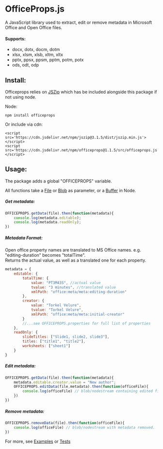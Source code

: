 # OfficeProps.js

A JavaScript library used to extract, edit or remove metadata in Microsoft Office and Open Office files.



#### Supports:
 * docx, dotx, docm, dotm
 * xlsx, xlsm, xlsb, xltm, xltx
 * pptx, ppsx, ppsm, pptm, potm, potx
 * ods, odt, odp

## Install:
Officeprops relies on [JSZip](https://stuk.github.io/jszip/) which has be included alongside this package if not using node.

Node:
```
npm install officeprops
```
Or include via cdn:
```
<script src='https://cdn.jsdelivr.net/npm/jszip@3.1.5/dist/jszip.min.js'></script>
<script src='https://cdn.jsdelivr.net/npm/officeprops@1.1.5/src/officeprops.js'></script>
```



## Usage:

The package adds a global "OFFICEPROPS" variable.

All functions take a [File](https://developer.mozilla.org/en-US/docs/Web/API/File) or [Blob](https://developer.mozilla.org/en-US/docs/Web/API/Blob) as parameter, or a [Buffer](https://nodejs.org/api/buffer.html#buffer_class_buffer) in Node.


##### Get metadata:
```javascript
OFFICEPROPS.getData(file).then(function(metadata){
    console.log(metadata.editable);
    console.log(metadata.readOnly);
})
```

##### Metadata Format:
Open office property names are translated to MS Office names. e.g. "editing-duration" becomes "totalTime".  
Returns the actual value, as well as a translated one for each property.
```javascript
metadata = {
    editable: {
        totalTime: {
            value: "PT3M43S", //actual value
            tvalue: "3 minutes", //translated value
            xmlPath: "office:meta/meta:editing-duration"
        },
        creator: {
            value: "Torkel Velure",
            tvalue: "Torkel Velure",
            xmlPath: "office:meta/meta:initial-creator"
        }
        //...see OFFICEPROPS.properties for full list of properties
    },
    readOnly: {
        slideTitles: ["Slide1, slide2, slide3"],
        titles: ["title1", "title2"],
        worksheets: ["sheet1"]
    }
}
```

##### Edit metadata:

```javascript
OFFICEPROPS.getData(file).then(function(metadata){
    metadata.editable.creator.value = "New author";
    OFFICEPROPS.editData(file,metadata).then(function(officeFile){
        console.log(officeFile) // blob/nodestream containing edited file.
    })
})
```


##### Remove metadata:
```javascript
OFFICEPROPS.removeData(file).then(function(officeFile){
    console.log(officeFile) // blob/nodestream with metadata removed.
})
```

For more, see [Examples](https://github.com/TorkelV/officeprops/blob/master/src/example/index.html) or [Tests](https://github.com/TorkelV/officeprops/blob/master/src/test/officeprops.test.js)

